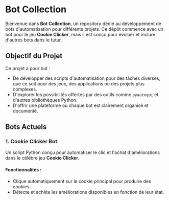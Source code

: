 # Bot Collection

Bienvenue dans **Bot Collection**, un repository dédié au développement de bots d'automatisation pour différents projets. Ce dépôt commence avec un bot pour le jeu **Cookie Clicker**, mais il est conçu pour évoluer et inclure d'autres bots dans le futur.

## Objectif du Projet

Ce projet a pour but :
- De développer des scripts d'automatisation pour des tâches diverses, que ce soit pour des jeux, des applications ou des projets plus complexes.
- D'explorer les possibilités offertes par des outils comme `pyautogui` et d'autres bibliothèques Python.
- D'offrir une plateforme où chaque bot est clairement organisé et documenté.

## Bots Actuels

### 1. **Cookie Clicker Bot**
Un script Python conçu pour automatiser le clic et l'achat d'améliorations dans le célèbre jeu **Cookie Clicker**.

#### Fonctionnalités :
- Clique automatiquement sur le cookie principal pour produire des cookies.
- Détecte et achète les améliorations disponibles en fonction de leur état.


